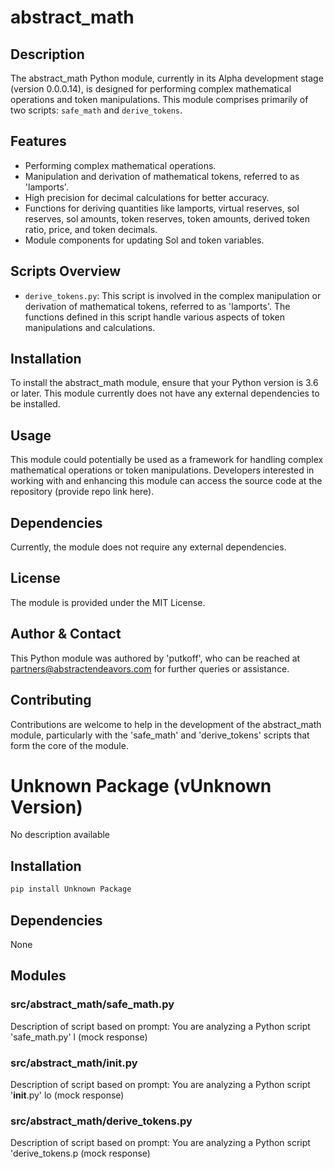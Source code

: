 # abstract_math

## Description
The abstract_math Python module, currently in its Alpha development stage (version 0.0.0.14), is designed for performing complex mathematical operations and token manipulations. This module comprises primarily of two scripts: `safe_math` and `derive_tokens`.

## Features
- Performing complex mathematical operations.
- Manipulation and derivation of mathematical tokens, referred to as 'lamports'.
- High precision for decimal calculations for better accuracy.
- Functions for deriving quantities like lamports, virtual reserves, sol reserves, sol amounts, token reserves, token amounts, derived token ratio, price, and token decimals.
- Module components for updating Sol and token variables.

## Scripts Overview

- `derive_tokens.py`: This script is involved in the complex manipulation or derivation of mathematical tokens, referred to as 'lamports'. The functions defined in this script handle various aspects of token manipulations and calculations. 


## Installation
To install the abstract_math module, ensure that your Python version is 3.6 or later. This module currently does not have any external dependencies to be installed.

## Usage
This module could potentially be used as a framework for handling complex mathematical operations or token manipulations. Developers interested in working with and enhancing this module can access the source code at the repository (provide repo link here).

## Dependencies
Currently, the module does not require any external dependencies.

## License
The module is provided under the MIT License.

## Author & Contact
This Python module was authored by 'putkoff', who can be reached at partners@abstractendeavors.com for further queries or assistance.

## Contributing
Contributions are welcome to help in the development of the abstract_math module, particularly with the 'safe_math' and 'derive_tokens' scripts that form the core of the module.
# Unknown Package (vUnknown Version)

No description available

## Installation

```bash
pip install Unknown Package
```

## Dependencies

None

## Modules

### src/abstract_math/safe_math.py

Description of script based on prompt: You are analyzing a Python script 'safe_math.py' l (mock response)

### src/abstract_math/__init__.py

Description of script based on prompt: You are analyzing a Python script '__init__.py' lo (mock response)

### src/abstract_math/derive_tokens.py

Description of script based on prompt: You are analyzing a Python script 'derive_tokens.p (mock response)


